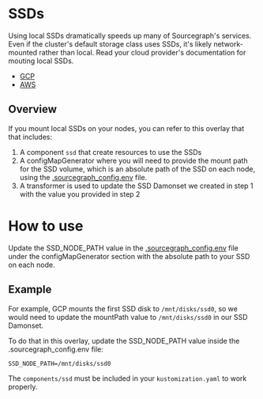 # SSDs

Using local SSDs dramatically speeds up many of Sourcegraph's services. Even if the cluster's default storage class uses SSDs, it's likely network-mounted rather than local. Read your cloud provider's documentation for mouting local SSDs.

- [GCP](https://cloud.google.com/compute/docs/disks/local-ssd)
- [AWS](https://docs.aws.amazon.com/AWSEC2/latest/UserGuide/ssd-instance-store.html)

## Overview

If you mount local SSDs on your nodes, you can refer to this overlay that that includes:

1. A component `ssd` that create resources to use the SSDs
2. A configMapGenerator where you will need to provide the mount path for the SSD volume, which is an absolute path of the SSD on each node, using the [.sourcegraph_config.env](.sourcegraph_config.env) file.
3. A transformer is used to update the SSD Damonset we created in step 1 with the value you provided in step 2

# How to use

Update the SSD_NODE_PATH value in the [.sourcegraph_config.env](.sourcegraph_config.env) file under the configMapGenerator section with the absolute path to your SSD on each node.

## Example

For example, GCP mounts the first SSD disk to `/mnt/disks/ssd0`, so we would need to update the mountPath value to `/mnt/disks/ssd0` in our SSD Damonset.

To do that in this overlay, update the SSD_NODE_PATH value inside the .sourcegraph_config.env file:

```
SSD_NODE_PATH=/mnt/disks/ssd0
```

The `components/ssd` must be included in your `kustomization.yaml` to work properly.
